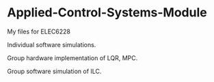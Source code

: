 # Applied-Control-Systems-Module
My files for ELEC6228

Individual software simulations.

Group hardware implementation of LQR, MPC.

Group software simulation of ILC.
